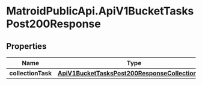 # MatroidPublicApi.ApiV1BucketTasksPost200Response

## Properties

Name | Type | Description | Notes
------------ | ------------- | ------------- | -------------
**collectionTask** | [**ApiV1BucketTasksPost200ResponseCollectionTask**](ApiV1BucketTasksPost200ResponseCollectionTask.md) |  | [optional] 


